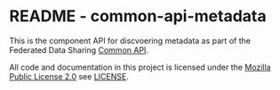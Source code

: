 # README - common-api-metadata

This is the component API for discvoering metadata as part of the Federated Data Sharing [Common API](https://github.com/federated-data-sharing/common-api).

All code and documentation in this project is licensed under the [Mozilla Public License 2.0](https://www.mozilla.org/en-US/MPL/2.0/) see [LICENSE](./LICENSE).